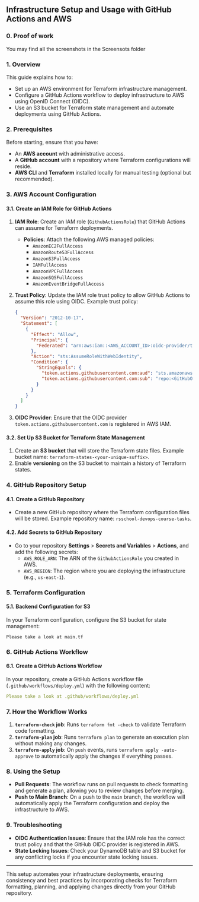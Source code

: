 ## **Infrastructure Setup and Usage with GitHub Actions and AWS**

### **0. Proof of work**

You may find all the screenshots in the Screensots folder

### **1. Overview**

This guide explains how to:
- Set up an AWS environment for Terraform infrastructure management.
- Configure a GitHub Actions workflow to deploy infrastructure to AWS using OpenID Connect (OIDC).
- Use an S3 bucket for Terraform state management and automate deployments using GitHub Actions.

### **2. Prerequisites**
Before starting, ensure that you have:
- An **AWS account** with administrative access.
- A **GitHub account** with a repository where Terraform configurations will reside.
- **AWS CLI** and **Terraform** installed locally for manual testing (optional but recommended).

### **3. AWS Account Configuration**

#### **3.1. Create an IAM Role for GitHub Actions**
1. **IAM Role**: Create an IAM role (`GithubActionsRole`) that GitHub Actions can assume for Terraform deployments.
   - **Policies**: Attach the following AWS managed policies:
     - `AmazonEC2FullAccess`
     - `AmazonRoute53FullAccess`
     - `AmazonS3FullAccess`
     - `IAMFullAccess`
     - `AmazonVPCFullAccess`
     - `AmazonSQSFullAccess`
     - `AmazonEventBridgeFullAccess`

2. **Trust Policy**: Update the IAM role trust policy to allow GitHub Actions to assume this role using OIDC. Example trust policy:
   ```json
   {
     "Version": "2012-10-17",
     "Statement": [
       {
         "Effect": "Allow",
         "Principal": {
           "Federated": "arn:aws:iam::<AWS_ACCOUNT_ID>:oidc-provider/token.actions.githubusercontent.com"
         },
         "Action": "sts:AssumeRoleWithWebIdentity",
         "Condition": {
           "StringEquals": {
             "token.actions.githubusercontent.com:aud": "sts.amazonaws.com",
             "token.actions.githubusercontent.com:sub": "repo:<GitHubOrg>/<RepoName>:ref:refs/heads/main"
           }
         }
       }
     ]
   }
   ```

3. **OIDC Provider**: Ensure that the OIDC provider `token.actions.githubusercontent.com` is registered in AWS IAM.

#### **3.2. Set Up S3 Bucket for Terraform State Management**
1. Create an **S3 bucket** that will store the Terraform state files. Example bucket name: `terraform-states-<your-unique-suffix>`.
2. Enable **versioning** on the S3 bucket to maintain a history of Terraform states.

### **4. GitHub Repository Setup**

#### **4.1. Create a GitHub Repository**
- Create a new GitHub repository where the Terraform configuration files will be stored. 
Example repository name: `rsschool-devops-course-tasks`.

#### **4.2. Add Secrets to GitHub Repository**
- Go to your repository **Settings** > **Secrets and Variables** > **Actions**, and add the following secrets:
  - `AWS_ROLE_ARN`: The ARN of the `GithubActionsRole` you created in AWS.
  - `AWS_REGION`: The region where you are deploying the infrastructure (e.g., `us-east-1`).

### **5. Terraform Configuration**

#### **5.1. Backend Configuration for S3**
In your Terraform configuration, configure the S3 bucket for state management:

```hcl
Please take a look at main.tf
```

### **6. GitHub Actions Workflow**

#### **6.1. Create a GitHub Actions Workflow**
In your repository, create a GitHub Actions workflow file (`.github/workflows/deploy.yml`) with the following content:

```yaml
Please take a look at .github/workflows/deploy.yml
```

### **7. How the Workflow Works**
1. **`terraform-check` job**: Runs `terraform fmt -check` to validate Terraform code formatting.
2. **`terraform-plan` job**: Runs `terraform plan` to generate an execution plan without making any changes.
3. **`terraform-apply` job**: On `push` events, runs `terraform apply -auto-approve` to automatically apply the changes if everything passes.

### **8. Using the Setup**
- **Pull Requests**: The workflow runs on pull requests to check formatting and generate a plan, allowing you to review changes before merging.
- **Push to Main Branch**: On a push to the `main` branch, the workflow will automatically apply the Terraform configuration and deploy the infrastructure to AWS.

### **9. Troubleshooting**
- **OIDC Authentication Issues**: Ensure that the IAM role has the correct trust policy and that the GitHub OIDC provider is registered in AWS.
- **State Locking Issues**: Check your DynamoDB table and S3 bucket for any conflicting locks if you encounter state locking issues.

---

This setup automates your infrastructure deployments, ensuring consistency and best practices by incorporating checks for Terraform formatting, planning, and applying changes directly from your GitHub repository.
